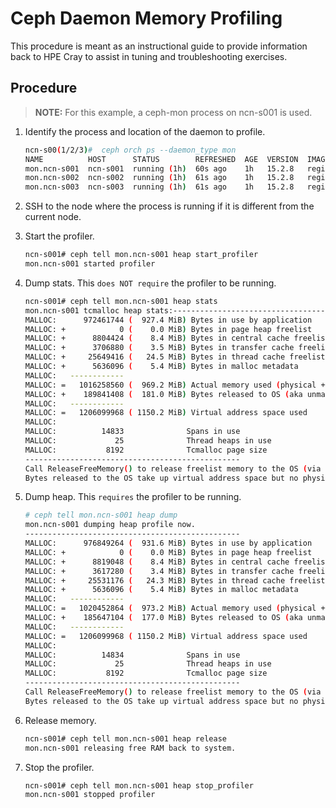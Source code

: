 

# Ceph Daemon Memory Profiling

This procedure is meant as an instructional guide to provide information back to HPE Cray to assist in tuning and troubleshooting exercises.

## Procedure

> **NOTE:** For this example, a ceph-mon process on ncn-s001 is used.

1. Identify the process and location of the daemon to profile.

   ```bash
   ncn-s00(1/2/3)#  ceph orch ps --daemon_type mon
   NAME          HOST      STATUS        REFRESHED  AGE  VERSION  IMAGE NAME                        IMAGE ID      CONTAINER ID
   mon.ncn-s001  ncn-s001  running (1h)  60s ago    1h   15.2.8   registry.local/ceph/ceph:v15.2.8  5553b0cb212c  bcca26f69191
   mon.ncn-s002  ncn-s002  running (1h)  61s ago    1h   15.2.8   registry.local/ceph/ceph:v15.2.8  5553b0cb212c  43c8472465b2
   mon.ncn-s003  ncn-s003  running (1h)  61s ago    1h   15.2.8   registry.local/ceph/ceph:v15.2.8  5553b0cb212c  7aa1b1f19a00
   ```

2. SSH to the node where the process is running if it is different from the current node.

3. Start the profiler.

   ```bash
   ncn-s001# ceph tell mon.ncn-s001 heap start_profiler
   mon.ncn-s001 started profiler
   ```

4. Dump stats. This `does NOT require` the profiler to be running.

   ```bash
   ncn-s001# ceph tell mon.ncn-s001 heap stats
   mon.ncn-s001 tcmalloc heap stats:------------------------------------------------
   MALLOC:      972461744 (  927.4 MiB) Bytes in use by application
   MALLOC: +            0 (    0.0 MiB) Bytes in page heap freelist
   MALLOC: +      8804424 (    8.4 MiB) Bytes in central cache freelist
   MALLOC: +      3706880 (    3.5 MiB) Bytes in transfer cache freelist
   MALLOC: +     25649416 (   24.5 MiB) Bytes in thread cache freelists
   MALLOC: +      5636096 (    5.4 MiB) Bytes in malloc metadata
   MALLOC:   ------------
   MALLOC: =   1016258560 (  969.2 MiB) Actual memory used (physical + swap)
   MALLOC: +    189841408 (  181.0 MiB) Bytes released to OS (aka unmapped)
   MALLOC:   ------------
   MALLOC: =   1206099968 ( 1150.2 MiB) Virtual address space used
   MALLOC:
   MALLOC:          14833              Spans in use
   MALLOC:             25              Thread heaps in use
   MALLOC:           8192              Tcmalloc page size
   ------------------------------------------------
   Call ReleaseFreeMemory() to release freelist memory to the OS (via madvise()).
   Bytes released to the OS take up virtual address space but no physical memory.
   ```

5. Dump heap.  This `requires` the profiler to be running.

   ```bash
   # ceph tell mon.ncn-s001 heap dump
   mon.ncn-s001 dumping heap profile now.
   ------------------------------------------------
   MALLOC:      976849264 (  931.6 MiB) Bytes in use by application
   MALLOC: +            0 (    0.0 MiB) Bytes in page heap freelist
   MALLOC: +      8819048 (    8.4 MiB) Bytes in central cache freelist
   MALLOC: +      3617280 (    3.4 MiB) Bytes in transfer cache freelist
   MALLOC: +     25531176 (   24.3 MiB) Bytes in thread cache freelists
   MALLOC: +      5636096 (    5.4 MiB) Bytes in malloc metadata
   MALLOC:   ------------
   MALLOC: =   1020452864 (  973.2 MiB) Actual memory used (physical + swap)
   MALLOC: +    185647104 (  177.0 MiB) Bytes released to OS (aka unmapped)
   MALLOC:   ------------
   MALLOC: =   1206099968 ( 1150.2 MiB) Virtual address space used
   MALLOC:
   MALLOC:          14834              Spans in use
   MALLOC:             25              Thread heaps in use
   MALLOC:           8192              Tcmalloc page size
   ------------------------------------------------
   Call ReleaseFreeMemory() to release freelist memory to the OS (via madvise()).
   Bytes released to the OS take up virtual address space but no physical memory.
   ```

6. Release memory.

   ```bash
   ncn-s001# ceph tell mon.ncn-s001 heap release
   mon.ncn-s001 releasing free RAM back to system.
   ```

7. Stop the profiler.

   ```bash
   ncn-s001# ceph tell mon.ncn-s001 heap stop_profiler
   mon.ncn-s001 stopped profiler
   ```

